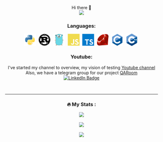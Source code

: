 <div id="header" align="center">
  Hi there 👋

<div id="header" align="center">
  <img src="https://media2.giphy.com/media/h408T6Y5GfmXBKW62l/giphy.gif?cid=ecf05e47bk3bvn0scmlefjv02ss52e8h9c3w80vv6m1l61k8&rid=giphy.gif&ct=g" width="500"/>
</div>

### Languages:

  <div>
   <img src="https://github.com/devicons/devicon/blob/master/icons/python/python-original.svg" title="Python" alt="Python" width="40" height="40"/>&nbsp;
   <img src="https://github.com/devicons/devicon/blob/master/icons/rust/rust-original.svg" title="Rust" alt="Rust" width="40" height="40"/>&nbsp;
   <img src="https://github.com/devicons/devicon/blob/master/icons/go/go-original.svg" title="Go" alt="Go" width="40" height="40"/>&nbsp;
   <img src="https://github.com/devicons/devicon/blob/master/icons/javascript/javascript-plain.svg" title="Java-script" alt="Java-script" width="40" height="40"/>&nbsp;
   <img src="https://github.com/devicons/devicon/blob/master/icons/typescript/typescript-original.svg" title="Typescript" alt="Typescript" width="40" height="40"/>&nbsp;
   <img src="https://github.com/devicons/devicon/blob/master/icons/ruby/ruby-original.svg" title="Ruby" alt="Ruby" width="40" height="40"/>&nbsp;
   <img src="https://github.com/devicons/devicon/blob/master/icons/c/c-original.svg" title="C" alt="C" width="40" height="40"/>&nbsp;
   <img src="https://github.com/devicons/devicon/blob/master/icons/cplusplus/cplusplus-original.svg" title="C++" alt="C++" width="40" height="40"/>&nbsp;
   </div>
  
  ###  Youtube:

 <div>
   I've started my channel to overview, my vision of testing
   <a href="https://www.youtube.com/channel/UCMWgpLYQ0DSy95pTgxvUWbA">Youtube channel</a>
   Also, we have a telegram group for our project
  <a href="https://t.me/+VguiSJX0lQIzOGIy">QARoom</a>

</div>

<div id="header" align="center">
  <a href="https://www.linkedin.com/in/sergei-timokhin-aa4168106">
    <img src="https://img.shields.io/badge/LinkedIn-blue?style=for-the-badge&logo=linkedin&logoColor=white" alt="LinkedIn Badge" width="250"/>
  </a>

<p align="center">
 <img src="https://komarev.com/ghpvc/?username=b1gslick&style=flat-square&color=blue" alt=""/>
 
  ---
  ### :fire: My Stats :

<p align="center">
  <img alig src=https://github-readme-stats.vercel.app/api?username=b1gslick&show_icons=true&theme=tokyonight)/>
</p>

<p align="center">
 <img alig src=(https://github-readme-stats.vercel.app/api?username=b1gslick&show_icons=true&theme=radical)]
</p>

<p align="center">
  <img alig src="https://github-profile-trophy.vercel.app/?username=b1gslick&column=6&rank=SSS,SS,S,AAA,AA,A,B,C" />
</p>
